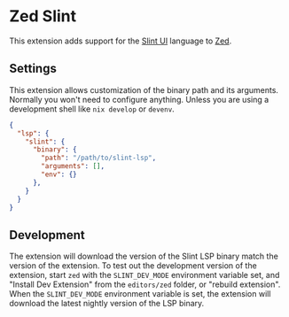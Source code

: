 <!-- Copyright © Luke. D Jones <luke@ljones.dev> ; SPDX-License-Identifier: GPL-3.0-or-later -->

# Zed Slint

This extension adds support for the [Slint UI](https://slint.dev) language to [Zed]([zed.dev](https://zed.dev)https://zed.dev).

## Settings

This extension allows customization of the binary path and its arguments.
Normally you won't need to configure anything. Unless you are using a development shell like `nix develop` or `devenv`.

```json
{
  "lsp": {
    "slint": {
      "binary": {
        "path": "/path/to/slint-lsp",
        "arguments": [],
        "env": {}
      },
    }
  }
}
```

## Development

The extension will download the version of the Slint LSP binary match the version of the extension.
To test out the development version of the extension, start `zed` with the `SLINT_DEV_MODE` environment variable set, and "Install Dev Extension" from the `editors/zed` folder, or "rebuild extension".
When the `SLINT_DEV_MODE` environment variable is set, the extension will download the
latest nightly version of the LSP binary.
